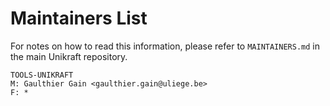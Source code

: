 Maintainers List
================

For notes on how to read this information, please refer to `MAINTAINERS.md` in
the main Unikraft repository.

	TOOLS-UNIKRAFT
	M: Gaulthier Gain <gaulthier.gain@uliege.be>
	F: *
